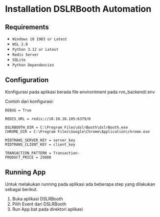 # Installation DSLRBooth Automation

## Requirements
* `Windows 10 1903 or Latest`
* `WSL 2.0`
* `Python 3.12 or Latest`
* `Redis Server`
* `SQLite`
* `Python Dependencies`

## Configuration
Konfigurasi pada aplikasi berada file environtment pada rvn_backend/.env

Contoh dari konfigurasi:
    
    DEBUG = True

    REDIS_URL = redis://10.10.10.105:6379/0

    DSLRBOOTH_DIR = C:\Program Files\dslrBooth\dslrBooth.exe
    CHROME_DIR = C:\Program Files\Google\Chrome\Application\chrome.exe

    MIDTRANS_SERVER_KEY = server_key
    MIDTRANS_CLIENT_KEY = client_key

    TRANSACTION_PATTERN = Transaction-
    PRODUCT_PRICE = 25000

## Running App
Untuk melakukan running pada aplikasi ada beberapa step yang dilakukan sebagai berikut.

1. Buka aplikasi DSLRBooth
2. Pilih Event dari DSLRBooth
3. Run App.bat pada direktori aplikasi